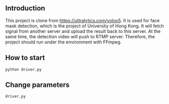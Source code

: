 ## Introduction
This project is clone from https://ultralytics.com/yolov5. It is used for face mask detection, which is the project of University of Hong Kong. It will fetch signal from another server and upload the result back to this server. At the same time, the detection video will push to RTMP server. Therefore, the project should run under the environment with FFmpeg.

## How to start
```
python driver.py
```

## Change parameters
```
driver.py
```